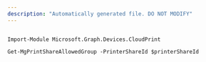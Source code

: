 ```yaml
---
description: "Automatically generated file. DO NOT MODIFY"
---
```


```powershellv2

Import-Module Microsoft.Graph.Devices.CloudPrint

Get-MgPrintShareAllowedGroup -PrinterShareId $printerShareId

```